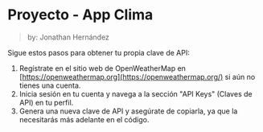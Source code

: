 # Proyecto - App Clima

>by: Jonathan Hernández

Sigue estos pasos para obtener tu propia clave de API:

1.  Regístrate en el sitio web de OpenWeatherMap en [https://openweathermap.org](https://openweathermap.org/) si aún no tienes una cuenta.
2.  Inicia sesión en tu cuenta y navega a la sección "API Keys" (Claves de API) en tu perfil.
3.  Genera una nueva clave de API y asegúrate de copiarla, ya que la necesitarás más adelante en el código.

